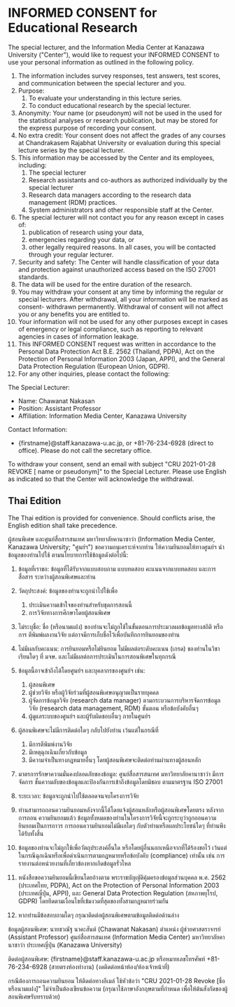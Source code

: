 INFORMED CONSENT for Educational Research
=========================================

The special lecturer, and the Information Media Center at Kanazawa University
("Center"), would like to request your INFORMED CONSENT to use your personal
information as outlined in the following policy.

1. The information includes survey responses, test answers, test scores, and
   communication between the special lecturer and you.
2. Purpose:
   1. To evaluate your understanding in this lecture series.
   2. To conduct educational research by the special lecturer.
3. Anonymity: Your name (or pseudonym) will not be used in the used for the
   statistical analyses or research publication, but may be stored for the
   express purpose of recording your consent.
4. No extra credit: Your consent does not affect the grades of any courses at
   Chandrakasem Rajabhat University or evaluation during this special lecture
   series by the special lecturer.
5. This information may be accessed by the Center and its employees, including:
   1. The special lecturer
   2. Research assistants and co-authors as authorized individually by the
      special lecturer
   3. Research data managers according to the research data management (RDM)
      practices.
   4. System administrators and other responsible staff at the Center.
6. The special lecturer will not contact you for any reason except in cases of:
   1. publication of research using your data,
   2. emergencies regarding your data, or
   3. other legally required reasons. In all cases, you will be contacted
      through your regular lecturer.
7. Security and safety: The Center will handle classification of your data and
   protection against unauthorized access based on the ISO 27001 standards. 
8. The data will be used for the entire duration of the research.
9. You may withdraw your consent at any time by informing the regular or special
   lecturers. After withdrawal, all your information will be marked as consent-
   withdrawn permanently. Withdrawal of consent will not affect you or any
   benefits you are entitled to.
10. Your information will not be used for any other purposes except in cases of
    emergency or legal compliance, such as reporting to relevant agencies in
    cases of information leakage.
11. This INFORMED CONSENT request was written in accordance to the Personal Data
    Protection Act B.E. 2562 (Thailand, PDPA), Act on the Protection of Personal
    Information 2003 (Japan, APPI), and the General Data Protection Regulation
    (European Union, GDPR).
12. For any other inquiries, please contact the following:

The Special Lecturer:

* Name: Chawanat Nakasan
* Position: Assistant Professor
* Affiliation: Information Media Center, Kanazawa University

Contact Information:

* \{firstname\}@staff.kanazawa-u.ac.jp, or +81-76-234-6928 (direct to office).
  Please do not call the secretary office.

To withdraw your consent, send an email with subject "CRU 2021-01-28 REVOKE \[
name or pseudonym\]" to the Special Lecturer. Please use English as indicated so
that the Center will acknowledge the withdrawal.

Thai Edition
------------

The Thai edition is provided for convenience. Should conflicts arise, the
English edition shall take precedence.

ผู้สอนพิเศษ และศูนย์สื่อสารสนเทศ มหาวิทยาลัยคานาซาว่า (Information Media Center, Kanazawa
University; "ศูนย์ฯ") ขอความอนุเคราะห์จากท่าน ให้ความยินยอมให้ทางศูนย์ฯ นำข้อมูลของท่านไปใช้
ตามนโยบายการใช้ข้อมูลดังต่อไปนี้:

1. ข้อมูลที่เราขอ: ข้อมูลที่ได้รับจากแบบสอบถาม แบบทดสอบ คะแนนจากแบบทดสอบ และการสื่อสาร
ระหว่างผู้สอนพิเศษและท่าน

2. วัตถุประสงค์: ข้อมูลของท่านจะถูกนำไปใช้เพื่อ
   1. ประเมินความเข้าใจของท่านสำหรับชุดการสอนนี้
   2. การวิจัยทางการศึกษาโดยผู้สอนพิเศษ

3. ไม่ระบุชื่อ: ชื่อ (หรือนามแฝง) ของท่านจะไม่ถูกใช้ในขั้นตอนการประมวลผลข้อมูลทางสถิติ หรือการ
   ตีพิมพ์ผลงานวิจัย แต่อาจมีการเก็บชื่อไว้เพื่อบันทึกการยินยอมของท่าน

4. ไม่มีผลกับคะแนน: การยินยอมหรือไม่ยินยอม ไม่มีผลต่อระดับคะแนน (เกรด) ของท่านในวิชาเรียนใดๆ
   ที่ มจษ. และไม่มีผลต่อการประเมินในการสอนพิเศษในทุกกรณี

5. ข้อมูลนี้อาจเข้าถึงได้โดยศูนย์ฯ และบุคลากรของศูนย์ฯ เช่น:
   1. ผู้สอนพิเศษ
   2. ผู้ช่วยวิจัย หรือผู้วิจัยร่วมที่ผู้สอนพิเศษอนุญาตเป็นรายบุคคล
   3. ผู้จัดการข้อมูลวิจัย (research data manager) ตามกระบวนการบริหารจัดการข้อมูลวิจัย
      (research data management, RDM) ขั้นตอน หรือข้อบังคับอื่นๆ
   4. ผู้ดูแลระบบของศูนย์ฯ และผู้รับผิดชอบอื่นๆ ภายในศูนย์ฯ

6. ผู้สอนพิเศษจะไม่มีการติดต่อใดๆ กลับไปยังท่าน เว้นแต่ในกรณีที่
   1. มีการตีพิมพ์งานวิจัย
   2. มีเหตุฉุกเฉินเกี่ยวกับข้อมูล
   3. มีความจำเป็นทางกฎหมายอื่นๆ โดยผู้สอนพิเศษจะติดต่อท่านผ่านทางผู้สอนหลัก

7. มาตรการรักษาความมั่นคงปลอดภัยของข้อมูล: ศูนย์สื่อสารสนเทศ มหาวิทยาลัยคานาซาว่า มีการจัดการ
   ชั้นความลับของข้อมูลและป้องกันการเข้าถึงข้อมูลโดยมิชอบ ตามมาตรฐาน ISO 27001

8. ระยะเวลา: ข้อมูลจะถูกนำไปใช้ตลอดจนจบโครงการวิจัย

9. ท่านสามารถถอนความยินยอมหลังจากนี้ได้โดยแจ้งผู้สอนหลักหรือผู้สอนพิเศษโดยตรง หลังจากการถอน
   ความยินยอมแล้ว ข้อมูลทั้งหมดของท่านในโครงการวิจัยนี้จะถูกระบุว่าถูกถอนความยินยอมเป็นการถาวร
   การถอนความยินยอมไม่มีผลใดๆ กับตัวท่านหรือผลประโยชน์ใดๆ ที่ท่านพึงได้รับทั้งสิ้น

10. ข้อมูลของท่านจะไม่ถูกใช้เพื่อวัตถุประสงค์อื่นใด หรือโดยผู้อื่นนอกเหนือจากที่ได้ร้องขอไว้
    เว้นแต่ในกรณีฉุกเฉินหรือเพื่อดำเนินการตามกฎหมายหรือข้อบังคับ (compliance) เท่านั้น เช่น
    การรายงานต่อหน่วยงานที่เกี่ยวข้องหากเกิดข้อมูลรั่วไหล

11. หนังสือขอความยินยอมนี้เขียนโดยอ้างตาม
    พระราชบัญญัติคุ้มครองข้อมูลส่วนบุคคล พ.ศ. 2562 (ประเทศไทย, PDPA),
    Act on the Protection of Personal Information 2003 (ประเทศญี่ปุ่น, APPI), และ
    General Data Protection Regulation (สหภาพยุโรป, GDPR)
    โดยยึดตามเงื่อนไขที่เข้มงวดที่สุดของทั้งสามกฎหมายร่วมกัน

12. หากท่านมีข้อสอบถามใดๆ กรุณาติดต่อผู้สอนพิเศษตามข้อมูลติดต่อด้านล่าง

ข้อมูลผู้สอนพิเศษ:
นายชวณัฐ นาคะสันต์ (Chawanat Nakasan)
ตำแหน่ง ผู้ช่วยศาสตราจารย์ (Assistant Professor)
ศูนย์สื่อสารสนเทศ (Information Media Center)
มหาวิทยาลัยคานาซาว่า ประเทศญี่ปุ่น (Kanazawa University)

ติดต่อผู้สอนพิเศษ: \{firstname\}@staff.kanazawa-u.ac.jp
หรือหมายเลขโทรศัพท์ +81-76-234-6928 (สายตรงห้องทำงาน) (งดติดต่อหน้าห้อง/ห้องเจ้าหน้าที่)

กรณีต้องการถอนความยินยอม ให้ติดต่อทางอีเมล์ ใช้หัวข้อว่า "CRU 2021-01-28 Revoke
\[ชื่อหรือนามแฝง\]" ไม่จำเป็นต้องเขียนข้อความ (กรุณาใช้ภาษาอังกฤษตามที่กำหนด
เพื่อให้ต้นสังกัดของผู้สอนพิเศษรับทราบด้วย)
